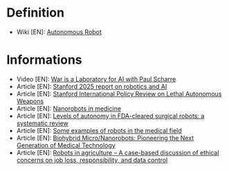 # Definition
- Wiki [EN]: [Autonomous Robot](https://en.wikipedia.org/wiki/Autonomous_robot)

# Informations
- Video [EN]: [War is a Laboratory for AI with Paul Scharre](https://youtu.be/6C_Bw4eZxrE?si=NYPsgSsoXG8hwd8I)
- Article [EN]: [Stanford 2025 report on robotics and AI](https://setr.stanford.edu/technology/robotics/2025)
- Article [EN]: [Stanford International Policy Review on Lethal Autonomous Weapons](https://fsi.stanford.edu/sipr/content/lethal-autonomous-weapons-next-frontier-international-security-and-arms-control)
- Article [EN]: [Nanorobots in medicine](https://www.scivid.ai/post/bringing-nanobots-to-life-with-ai)
- Article [EN]: [Levels of autonomy in FDA-cleared surgical robots: a systematic review](https://www.nature.com/articles/s41746-024-01102-y)
- Article [EN]: [Some examples of robots in the medical field](https://online-engineering.case.edu/blog/medical-robots-making-a-difference)
- Article [EN]: [Biohybrid Micro/Nanorobots: Pioneering the Next Generation of Medical Technology](https://pmc.ncbi.nlm.nih.gov/articles/PMC11650542/)
- Article [EN]: [Robots in agriculture – A case-based discussion of ethical concerns on job loss, responsibility, and data control](https://www.sciencedirect.com/science/article/pii/S2772375524002387)
